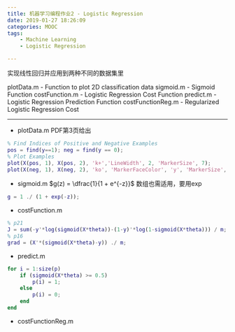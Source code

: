 ```yaml
---
title: 机器学习编程作业2 - Logistic Regression
date: 2019-01-27 18:26:09
categories: MOOC
tags:
	- Machine Learning
	- Logistic Regression

---
```

实现线性回归并应用到两种不同的数据集里<!-- more -->

plotData.m - Function to plot 2D classification data
sigmoid.m - Sigmoid Function
costFunction.m - Logistic Regression Cost Function
predict.m - Logistic Regression Prediction Function
costFunctionReg.m - Regularized Logistic Regression Cost

--- 

- plotData.m
PDF第3页给出
```matlab
% Find Indices of Positive and Negative Examples
pos = find(y==1); neg = find(y == 0);
% Plot Examples
plot(X(pos, 1), X(pos, 2), 'k+','LineWidth', 2, 'MarkerSize', 7);
plot(X(neg, 1), X(neg, 2), 'ko', 'MarkerFaceColor', 'y', 'MarkerSize', 7);
```

- sigmoid.m
$g(z) = \dfrac{1}{1 + e^{-z}}$
数组也需适用，要用exp
```matlab
g = 1 ./ (1 + exp(-z));
```

- costFunction.m
```matlab
% p21
J = sum(-y'*log(sigmoid(X*theta))-(1-y)'*log(1-sigmoid(X*theta))) / m;
% p16
grad = (X'*(sigmoid(X*theta)-y)) ./ m;
```

- predict.m
```matlab
for i = 1:size(p)
    if (sigmoid(X*theta) >= 0.5)
        p(i) = 1;
    else
        p(i) = 0;
    end
end
```

- costFunctionReg.m
```matlab

```